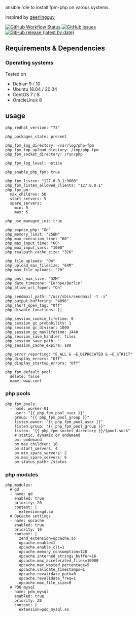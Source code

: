 
ansible role to install fpm-php on varous systems.

inspired by [geerlingguy](https://github.com/geerlingguy/ansible-role-php)


[![GitHub Workflow Status](https://img.shields.io/github/workflow/status/bodsch/ansible-php/CI)][ci]
[![GitHub issues](https://img.shields.io/github/issues/bodsch/ansible-php)][issues]
[![GitHub release (latest by date)](https://img.shields.io/github/v/release/bodsch/ansible-php)][releases]

[ci]: https://github.com/bodsch/ansible-php/actions
[issues]: https://github.com/bodsch/ansible-php/issues?q=is%3Aopen+is%3Aissue
[releases]: https://github.com/bodsch/ansible-php/releases


## Requirements & Dependencies

### Operating systems

Tested on

* Debian 9 / 10
* Ubuntu 18.04 / 20.04
* CentOS 7 / 8
* OracleLinux 8


## usage

```
php_redhat_version: "73"

php_packages_state: present

php_fpm_log_directory: /var/log/php-fpm
php_fpm_tmp_upload_diectory: /tmp/php-fpm
php_fpm_socket_directory: /run/php

php_fpm_log_level: notice

php_enable_php_fpm: true

php_fpm_listen: "127.0.0.1:9000"
php_fpm_listen_allowed_clients: "127.0.0.1"
php_fpm_pm:
  max_children: 50
  start_servers: 5
  spare_servers:
    min: 5
    max: 5

php_use_managed_ini: true

php_expose_php: "On"
php_memory_limit: "256M"
php_max_execution_time: "60"
php_max_input_time: "60"
php_max_input_vars: "1000"
php_realpath_cache_size: "32K"

php_file_uploads: "On"
php_upload_max_filesize: "64M"
php_max_file_uploads: "20"

php_post_max_size: "32M"
php_date_timezone: "Europe/Berlin"
php_allow_url_fopen: "On"

php_sendmail_path: "/usr/sbin/sendmail -t -i"
php_output_buffering: "4096"
php_short_open_tag: "Off"
php_disable_functions: []

php_session_cookie_lifetime: 0
php_session_gc_probability: 1
php_session_gc_divisor: 1000
php_session_gc_maxlifetime: 1440
php_session_save_handler: files
php_session_save_path: ''
php_session_cache_expire: 180

php_error_reporting: "E_ALL & ~E_DEPRECATED & ~E_STRICT"
php_display_errors: "Off"
php_display_startup_errors: "Off"

php_fpm_default_pool:
  delete: false
  name: www.conf
```


### php pools

```
php_fpm_pools:
  - name: worker-01
    user: "{{ php_fpm_pool_user }}"
    group: "{{ php_fpm_pool_group }}"
    listen.owner: "{{ php_fpm_pool_user }}"
    listen.group: "{{ php_fpm_pool_group }}"
    listen: "{{ php_fpm_socket_directory }}/$pool.sock"
    # static, dynamic or ondemand
    pm: ondemand
    pm.max_children: 10
    pm.start_servers: 4
    pm.min_spare_servers: 2
    pm.max_spare_servers: 6
    pm.status_path: /status
```

### php modules

```
php_modules:
  # gd
  - name: gd
    enabled: true
    priority: 20
    content: |
      extension=gd.so
  # OpCache settings
  - name: opcache
    enabled: true
    priority: 10
    content: |
      zend_extension=opcache.so
      opcache.enable=1
      opcache.enable_cli=1
      opcache.memory_consumption=128
      opcache.interned_strings_buffer=16
      opcache.max_accelerated_files=10000
      opcache.max_wasted_percentage=5
      opcache.validate_timestamps=1
      opcache.revalidate_path=0
      opcache.revalidate_freq=1
      opcache.max_file_size=0
  # PDO mysql
  - name: pdo_mysql
    enabled: true
    priority: 20
    content: |
      extension=pdo_mysql.so
```
